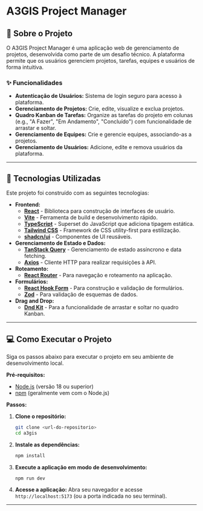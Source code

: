 # A3GIS Project Manager

## 📖 Sobre o Projeto

O A3GIS Project Manager é uma aplicação web de gerenciamento de projetos, desenvolvida como parte de um desafio técnico. A plataforma permite que os usuários gerenciem projetos, tarefas, equipes e usuários de forma intuitiva.

### ✨ Funcionalidades

*   **Autenticação de Usuários:** Sistema de login seguro para acesso à plataforma.
*   **Gerenciamento de Projetos:** Crie, edite, visualize e exclua projetos.
*   **Quadro Kanban de Tarefas:** Organize as tarefas do projeto em colunas (e.g., "A Fazer", "Em Andamento", "Concluído") com funcionalidade de arrastar e soltar.
*   **Gerenciamento de Equipes:** Crie e gerencie equipes, associando-as a projetos.
*   **Gerenciamento de Usuários:** Adicione, edite e remova usuários da plataforma.

---

## 🚀 Tecnologias Utilizadas

Este projeto foi construído com as seguintes tecnologias:

*   **Frontend:**
    *   [**React**](https://react.dev/) - Biblioteca para construção de interfaces de usuário.
    *   [**Vite**](https://vitejs.dev/) - Ferramenta de build e desenvolvimento rápido.
    *   [**TypeScript**](https://www.typescriptlang.org/) - Superset do JavaScript que adiciona tipagem estática.
    *   [**Tailwind CSS**](https://tailwindcss.com/) - Framework de CSS utility-first para estilização.
    *   [**shadcn/ui**](https://ui.shadcn.com/) - Componentes de UI reusáveis.
*   **Gerenciamento de Estado e Dados:**
    *   [**TanStack Query**](https://tanstack.com/query/latest) - Gerenciamento de estado assíncrono e data fetching.
    *   [**Axios**](https://axios-http.com/) - Cliente HTTP para realizar requisições à API.
*   **Roteamento:**
    *   [**React Router**](https://reactrouter.com/) - Para navegação e roteamento na aplicação.
*   **Formulários:**
    *   [**React Hook Form**](https://react-hook-form.com/) - Para construção e validação de formulários.
    *   [**Zod**](https://zod.dev/) - Para validação de esquemas de dados.
*   **Drag and Drop:**
    *   [**Dnd Kit**](https://dndkit.com/) - Para a funcionalidade de arrastar e soltar no quadro Kanban.

---

## 💻 Como Executar o Projeto

Siga os passos abaixo para executar o projeto em seu ambiente de desenvolvimento local.

**Pré-requisitos:**
*   [Node.js](https://nodejs.org/en) (versão 18 ou superior)
*   [npm](https://www.npmjs.com/) (geralmente vem com o Node.js)

**Passos:**

1.  **Clone o repositório:**
    ```bash
    git clone <url-do-repositorio>
    cd a3gis
    ```

2.  **Instale as dependências:**
    ```bash
    npm install
    ```

3.  **Execute a aplicação em modo de desenvolvimento:**
    ```bash
    npm run dev
    ```

4.  **Acesse a aplicação:**
    Abra seu navegador e acesse `http://localhost:5173` (ou a porta indicada no seu terminal).

---
